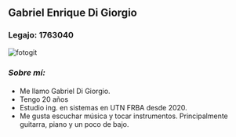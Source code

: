 ## Gabriel Enrique Di Giorgio 
### Legajo: 1763040
![fotogit](https://user-images.githubusercontent.com/102607654/161442230-6c9a41c1-6d66-47d7-acaf-6f0d650ab223.PNG)
### _Sobre mí:_
#### 
- Me llamo Gabriel Di Giorgio. 
- Tengo 20 años 
- Estudio ing. en sistemas en UTN FRBA desde 2020. 
- Me gusta escuchar música y tocar instrumentos. Principalmente guitarra, piano y un poco de bajo.
